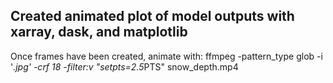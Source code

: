 ## Created animated plot of model outputs with xarray, dask, and matplotlib

Once frames have been created, animate with:
    ffmpeg -pattern_type glob -i '*.jpg' -crf 18 -filter:v "setpts=2.5*PTS" snow_depth.mp4

